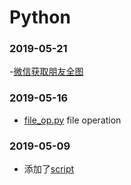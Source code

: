# Python

### 

### 2019-05-21

-[微信获取朋友全图](./script/wechat_friends.py)

### 2019-05-16

- [file_op.py](./script/file_op.py)
    file operation


### 2019-05-09

- 添加了[script](./script)
